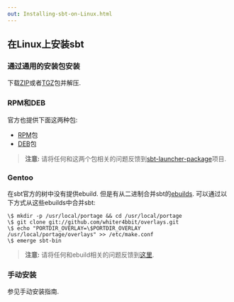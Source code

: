 ```yaml
---
out: Installing-sbt-on-Linux.html
---
```


  [ZIP]: $sbt_native_package_base$$app_version$/sbt-$app_version$.zip
  [TGZ]: $sbt_native_package_base$$app_version$/sbt-$app_version$.tgz
  [RPM]: $sbt_rpm_package_base$sbt-$app_version$.rpm
  [DEB]: $sbt_deb_package_base$sbt-$app_version$.deb
  [Manual-Installation]: Manual-Installation.html
 
在Linux上安装sbt
-----------------------

### 通过通用的安装包安装

下载[ZIP][ZIP]或者[TGZ][TGZ]包并解压.

### RPM和DEB

官方也提供下面这两种包:

  - [RPM][RPM]包
  - [DEB][DEB]包

> **注意:** 请将任何和这两个包相关的问题反馈到[sbt-launcher-package](https://github.com/sbt/sbt-launcher-package)项目.

### Gentoo

在sbt官方的树中没有提供ebuild. 但是有从二进制合并sbt的[ebuilds](https://github.com/whiter4bbit/overlays/tree/master/dev-java/sbt-bin).
可以通过以下方式从这些ebuilds中合并sbt:

    \$ mkdir -p /usr/local/portage && cd /usr/local/portage
    \$ git clone git://github.com/whiter4bbit/overlays.git
    \$ echo "PORTDIR_OVERLAY=\$PORTDIR_OVERLAY /usr/local/portage/overlays" >> /etc/make.conf
    \$ emerge sbt-bin

> **注意:** 请将任何和ebuild相关的问题反馈到[这里](https://github.com/whiter4bbit/overlays/issues).

### 手动安装

参见手动安装指南.
